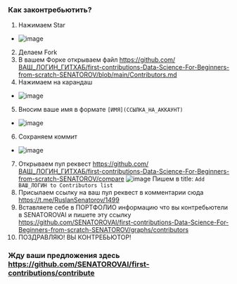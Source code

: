 ### Как законтребьютить?
1) Нажимаем Star 
- ![image](https://github.com/user-attachments/assets/930c04ae-1bb2-4006-b90f-217ab736d3e8)
2) Делаем Fork
3) В вашем Форке открываем файл https://github.com/ВАШ_ЛОГИН_ГИТХАБ/first-contributions-Data-Science-For-Beginners-from-scratch-SENATOROV/blob/main/Contributors.md
4) Нажимаем на карандаш
- ![image](https://github.com/user-attachments/assets/2f8d20a8-6e0d-425f-bf82-64d3433c9215)
5) Вносим ваше имя в формате ``[ИМЯ](ССЫЛКА_НА_АККАУНТ)``
- ![image](https://github.com/user-attachments/assets/6c851ff5-adf6-4f8b-ba8e-0ade26b9755e)
6) Сохраняем коммит
- ![image](https://github.com/user-attachments/assets/82fe5611-1ad9-40b5-a809-6cdf98ea8b2d)
7) Открываем пул реквест https://github.com/ВАШ_ЛОГИН_ГИТХАБ/first-contributions-Data-Science-For-Beginners-from-scratch-SENATOROV/compare
![image](https://github.com/user-attachments/assets/1bf7e1fa-12e6-4e38-bfea-d93732cccedd)
Пишем в title: ``Add ВАШ_ЛОГИН to Contributors list``
8) Присылаем ссылку на ваш пул реквест в комментарии сюда https://t.me/RuslanSenatorov/1499
9) Вставляете себе в ПОРТФОЛИО информацию что вы контребьютели в SENATOROVAI и пишете эту ссылку
https://github.com/SENATOROVAI/first-contributions-Data-Science-For-Beginners-from-scratch-SENATOROV/graphs/contributors
10) ПОЗДРАВЛЯЮ! ВЫ КОНТРЕБЬЮТОР!  


### Жду ваши предложения здесь https://github.com/SENATOROVAI/first-contributions/contribute

